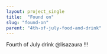 ```yaml
---
layout: project_single
title:  "Found on"
slug: "found-on"
parent: "4th-of-july-food-and-drink"
---
```

Fourth of July drink @lisazaura !!!